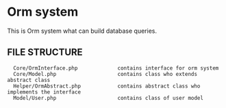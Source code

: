Orm system
============================

This is Orm system what can build database queries.


FILE STRUCTURE
-------------------

      Core/OrmInterface.php             contains interface for orm system
      Core/Model.php                    contains class who extends abstract class
      Helper/OrmAbstract.php            contains abstract class who implements the interface
      Model/User.php                    contains class of user model